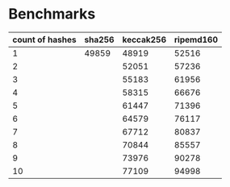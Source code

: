 # Benchmarks

| count of hashes | sha256 | keccak256 | ripemd160 |
|---|---|---|---|
| 1 | 49859 | 48919 | 52516 |
| 2 |   | 52051 | 57236 |
| 3 |   | 55183 | 61956 |
| 4 |   | 58315 | 66676 |
| 5 |   | 61447 | 71396 |
| 6 |   | 64579 | 76117 |
| 7 |   | 67712 | 80837 |
| 8 |   | 70844 | 85557 |
| 9 |   | 73976 | 90278 |
| 10 |   | 77109 | 94998 |